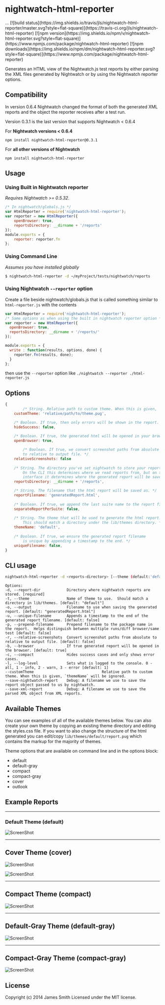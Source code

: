 # nightwatch-html-reporter

<html xmlns="http://www.github.com/xhtml" lang="en" xml:lang="en">
...
</html>
[![build status](https://img.shields.io/travis/jls/nightwatch-html-reporter/master.svg?style=flat-square)](https://travis-ci.org/jls/nightwatch-html-reporter)
[![npm version](https://img.shields.io/npm/v/nightwatch-html-reporter.svg?style=flat-square)](https://www.npmjs.com/package/nightwatch-html-reporter)
[![npm downloads](https://img.shields.io/npm/dm/nightwatch-html-reporter.svg?style=flat-square)](https://www.npmjs.com/package/nightwatch-html-reporter)

Generates an HTML view of the Nightwatch.js test reports by either parsing the
XML files generated by Nightwatch or by using the Nightwatch reporter options.

## Compatibility

In version 0.6.4 Nightwatch changed the format of both the generated XML
reports and the object the reporter receives after a test run.

Version 0.3.1 is the last version that supports Nightwatch < 0.6.4


For **Nightwatch versions < 0.6.4**
```
npm install nightwatch-html-reporter@0.3.1
```

For **all other versions of Nightwatch**
```
npm install nightwatch-html-reporter
```

## Usage


### Using Built in Nightwatch reporter
_Requires Nightwatch >= 0.5.32._

```javascript
/* In nightwatch/globals.js */
var HtmlReporter = require('nightwatch-html-reporter');
var reporter = new HtmlReporter({
	openBrowser: true,
	reportsDirectory: __dirname + '/reports'
});
module.exports = {
	reporter: reporter.fn
};
```

### Using Command Line
_Assumes you have installed globally_
```bash
$ nightwatch-html-reporter -d ~/myProject/tests/nightwatch/reports
```

### Using Nightwatch `--reporter` option

Create a file beside nightwatch/globals.js that is called something similar to `html-reporter.js` with the contents
```javascript
var HtmlReporter = require('nightwatch-html-reporter');
/* Same options as when using the built in nightwatch reporter option */
var reporter = new HtmlReporter({
  openBrowser: true,
  reportsDirectory: __dirname + '/reports/'
});

module.exports = {
  write : function(results, options, done) {
    reporter.fn(results, done);
  }
};
```

then use the `--reporter` option like `./nightwatch --reporter ./html-reporter.js`

## Options

```javascript
{
        /* String. Relative path to custom theme. When this is given, `themeName` will be ignored. */
	customTheme: 'relative/path/to/theme.pug',

	/* Boolean. If true, then only errors will be shown in the report. */
	hideSuccess: false,
	
	/* Boolean. If true, the generated html will be opened in your browser after the test run. */
	openBrowser: true,

        /* Boolean. If true, we convert screenshot paths from absolute paths 
		to relative to output file. */
	relativeScreenshots: false
	
	/* String. The directory you've set nightwatch to store your reports.
		On the CLI this determines where we read reports from, but on this
		interface it determines where the generated report will be saved. */
	reportsDirectory: __dirname + '/reports',

	/* String. The filename that the html report will be saved as. */
	reportFilename: 'generatedReport.html',
	
	/* Boolean. If true, we append the last suite name to the report filename. */
	separateReportPerSuite: false,	
	
	/* String. The theme that will be used to generate the html report.
		This should match a directory under the lib/themes directory. */
	themeName: 'default',
	
	/* Boolean. If true, we ensure the generated report filename
		is unique by appending a timestamp to the end. */
	uniqueFilename: false,
}
```

## CLI usage

```bash
nightwatch-html-reporter -d <reports-directory> [--theme (default:'default')] [--output (default:generatedReport.html)]
```

```
Options:
-d, --report-dir            Directory where nightwatch reports are stored. [required]
-t, --theme                 Name of theme to use.  Should match a directory in lib/themes. [default: "default"]
-o, --output                Filename to use when saving the generated report. [default: "generatedReport.html"]
-u, --unique-filename       Appends a timestamp to the end of the generated report filename. [default: false]
-p, --prepend-filename      Prepend filename to the package name in the report.  Helps distinguish between multiple runs/diff browser/same test [default: false]
-r, --relative-screenshots  Convert screenshot paths from absolute to relative to output file. [default: false]
-b, --browser               If true generated report will be opened in the browser. [default: true]
-c, --compact               Hides success cases and only shows error cases.
-l, --log-level             Sets what is logged to the console. 0 - all, 1 - info, 2 - warn, 3 - error [default: 1]
--customTheme								Relative path to custom theme. When this is given, `themeName` will be ignored.
--save-nightwatch-report    Debug: A filename we use to save the report object passed to us by nightwatch.
--save-xml-report           Debug: A filename we use to save the parsed XML object from XML reports.
```

## Available Themes

You can see examples of all of the available themes below.  You can also create your own theme by copying an existing
theme directory and editing the styles.css file.  If you want to also change the structure of the html generated
you can edit/copy `lib/themes/default/report.pug` which contains the markup for the majority of themes.

Theme options that are available on command line and in the options block:
* default
* default-gray
* compact
* compact-gray
* cover
* outlook


## Example Reports

---
### Default Theme (default)

![ScreenShot](https://raw.githubusercontent.com/jls/nightwatch-html-reporter/screenshots/screenshots/default.png)

---
## Cover Theme (cover)

![ScreenShot](https://raw.githubusercontent.com/jls/nightwatch-html-reporter/screenshots/screenshots/cover_success.png)

![ScreenShot](https://raw.githubusercontent.com/jls/nightwatch-html-reporter/screenshots/screenshots/cover_failure.png)

---
## Compact Theme (compact)

![ScreenShot](https://raw.githubusercontent.com/jls/nightwatch-html-reporter/screenshots/screenshots/compact.png)

---
## Default-Gray Theme (default-gray)

![ScreenShot](https://raw.githubusercontent.com/jls/nightwatch-html-reporter/screenshots/screenshots/default-gray.png)

---
## Compact-Gray Theme (compact-gray)

![ScreenShot](https://raw.githubusercontent.com/jls/nightwatch-html-reporter/screenshots/screenshots/compact-gray.png)


## License
Copyright (c) 2014 James Smith
Licensed under the MIT license.
